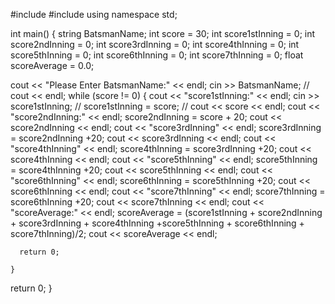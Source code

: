 #include <iostream>
#include <string>
using namespace std;

int main()
{
   string BatsmanName;
   int score = 30;
   int score1stInning = 0;
   int score2ndInning = 0;
   int score3rdInning = 0;
   int score4thInning = 0;
   int score5thInning = 0;
   int score6thInning = 0;
   int score7thInning = 0;
   float scoreAverage = 0.0;

   cout << "Please Enter BatsmanName:" << endl;
   cin >> BatsmanName;
//   cout << endl;
    while (score != 0)
    {
      cout << "score1stInning:" << endl;
      cin >> score1stInning;
    //   score1stInning = score;
    //   cout << score << endl;
      cout << "score2ndInning:" << endl;
      score2ndInning = score + 20;
      cout << score2ndInning << endl;
      cout << "score3rdInning" << endl;
      score3rdInning = score2ndInning +20;
      cout << score3rdInning << endl;
      cout << "score4thInning" << endl;
      score4thInning = score3rdInning +20;
      cout << score4thInning << endl;
      cout << "score5thInning" << endl;
      score5thInning = score4thInning +20;
      cout << score5thInning << endl;
      cout << "score6thInning" << endl;
      score6thInning = score5thInning +20;
      cout << score6thInning << endl;
      cout << "score7thInning" << endl;
      score7thInning = score6thInning +20;
      cout << score7thInning << endl;
      cout << "scoreAverage:" << endl;
      scoreAverage = (score1stInning + score2ndInning + score3rdInning + score4thInning +score5thInning + score6thInning + score7thInning)/2;
      cout << scoreAverage << endl;

      return 0;

    }




   return 0;
}
